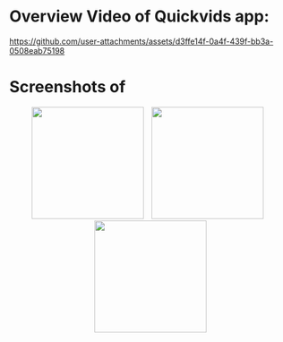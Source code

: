 # Overview Video of Quickvids app:
https://github.com/user-attachments/assets/d3ffe14f-0a4f-439f-bb3a-0508eab75198

# Screenshots of 
<p align="center">
  <img src="https://github.com/user-attachments/assets/51b0068f-9ada-4413-8018-fd5259547781" width="200" style="margin-right: 10px;" />
  <img src="https://github.com/user-attachments/assets/847c2fd6-88a1-4504-a90f-a07952fc6ece" width="200" style="margin-right: 10px;" />
  <img src="https://github.com/user-attachments/assets/db2e084e-6eb1-48af-afcd-edf68b652823" width="200" />
</p>

